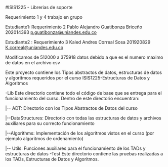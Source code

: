 #ISIS1225 - Librerias de soporte

Requerimiento 1 y 4 trabajo en grupo

Estudiante1: Requerimiento 2  Pablo Alejandro Guatibonza Briceño 202014393 p.guatibonza@uniandes.edu.co

Estudiante2 :  Requerimiento  3 Kaled Andres Correal Sosa   201920829 K.correal@uniandes.edu.co

Modificamos de 512000 a 375918 datos debido a que es el numero maximo de datos en el archivo csv

Este proyecto contiene los Tipos abstractos de datos, estructuras de datos y algoritmos requeridos por el curso ISIS1225-Estructuras de Datos y Algoritmos

-Lib
Este directorio contiene todo el código de base que se entrega para el funcionamiento del curso.  Dentro de este directorio encuentran:

|-- ADT:  Directorio con los Tipos Abstractos de Datos del curso

|--DataStructures: Directorio con todas las estructuras de datos y archivos auxiliares para su     correcto funcionamiento

|--Algorithms: Implementación de los algoritmos vistos en el curso (por ejemplo algoritmos de ordenamiento)

|-- Utils: Funciones auxiliares para el funcionamiento de los TADs y estructuras de datos
-Test
Este directorio contiene las pruebas realizadas a los TADs, Estructuras de Datos y Algoritmos.
